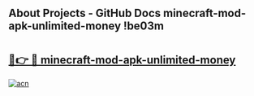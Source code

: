 ## About Projects - GitHub Docs minecraft-mod-apk-unlimited-money !be03m

# <h2><a href="https://andorid.site?title=minecraft-mod-apk-unlimited-money&ref=14PRO">🔗👉 🔴 minecraft-mod-apk-unlimited-money</a></h2>

[![acn](https://github.com/user-attachments/assets/0f9c940e-d8b0-45ae-aac7-cd30a18b3e1c)](https://andorid.site?title=minecraft-mod-apk-unlimited-money&ref=14PRO)

